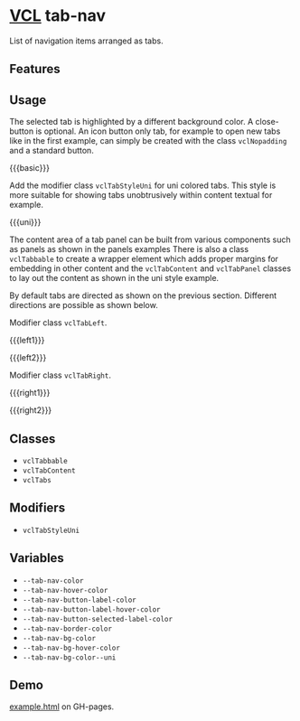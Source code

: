 # [VCL](https://github.com/vcl/doc) tab-nav

List of navigation items arranged as tabs.

## Features

## Usage

The selected tab is highlighted by a different background color.
A close-button is optional.
An icon button only tab, for example to open new tabs like in the first example,
can simply be created with the class `vclNopadding` and a standard button.

{{{basic}}}

Add the modifier class `vclTabStyleUni` for uni colored tabs.
This style is more suitable for showing tabs unobtrusively within
content textual for example.

{{{uni}}}

The content area of a tab panel can be built from various components
such as panels as shown in the panels examples
There is also a class `vclTabbable` to create a wrapper
element which adds proper margins for embedding
in other content and the `vclTabContent` and `vclTabPanel`
classes to lay out the content as shown in the uni style example.

By default tabs are directed as shown on the previous section.
Different directions are possible as shown below.

Modifier class `vclTabLeft`.

{{{left1}}}

{{{left2}}}

Modifier class `vclTabRight`.

{{{right1}}}

{{{right2}}}


## Classes

- `vclTabbable`
- `vclTabContent`
- `vclTabs`

## Modifiers

- `vclTabStyleUni`

## Variables

- `--tab-nav-color`
- `--tab-nav-hover-color`
- `--tab-nav-button-label-color`
- `--tab-nav-button-label-hover-color`
- `--tab-nav-button-selected-label-color`
- `--tab-nav-border-color`
- `--tab-nav-bg-color`
- `--tab-nav-bg-hover-color`
- `--tab-nav-bg-color--uni`

## Demo

[example.html](/demo/example.html) on GH-pages.
